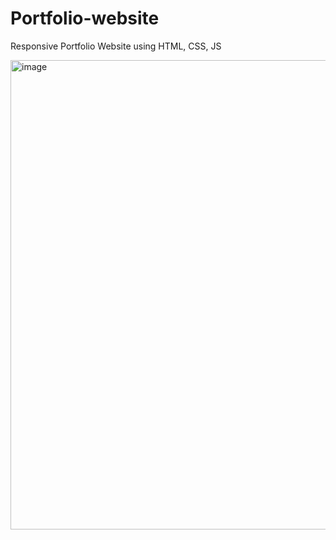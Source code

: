 # Portfolio-website
Responsive Portfolio Website using HTML, CSS, JS

<img width="751" alt="image" src="https://github.com/adeeteeh/Portfolio-website/assets/97525049/bd43f46d-5135-41c4-a9e8-07ab60cd8e5b">
